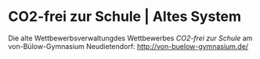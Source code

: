 # CO2-frei zur Schule | Altes System
Die alte Wettbewerbsverwaltungdes Wettbewerbes *CO2-frei zur Schule* am von-Bülow-Gymnasium Neudietendorf:
http://von-buelow-gymnasium.de/
